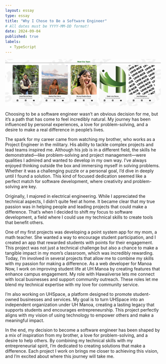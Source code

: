 ```yaml
---
layout: essay
type: essay
title: "Why I Chose to Be a Software Engineer"
# All dates must be YYYY-MM-DD format!
date: 2024-09-04
published: true
labels:
  - TypeScript
---
```

<img class="rounded float-start pe-4" src="../img/UHSpaceAbout.png">

Choosing to be a software engineer wasn’t an obvious decision for me, but it’s a path that has come to feel incredibly natural. My journey has been influenced by personal experiences, a love for problem-solving, and a desire to make a real difference in people’s lives.

The spark for my career came from watching my brother, who works as a Project Engineer in the military. His ability to tackle complex projects and lead teams inspired me. Although his job is in a different field, the skills he demonstrated—like problem-solving and project management—were qualities I admired and wanted to develop in my own way.
I’ve always enjoyed thinking outside the box and immersing myself in solving problems. Whether it was a challenging puzzle or a personal goal, I’d dive in deeply until I found a solution. This kind of focused dedication seemed like a perfect match for software development, where creativity and problem-solving are key.

Originally, I majored in electrical engineering. While I appreciated the technical aspects, I didn’t quite feel at home. It became clear that my true passion was in helping people and leading projects that could make a difference. That’s when I decided to shift my focus to software development, a field where I could use my technical skills to create tools that benefit others.

One of my first projects was developing a point system app for my mom, a math teacher. She wanted a way to encourage student participation, and I created an app that rewarded students with points for their engagement. This project was not just a technical challenge but also a chance to make a tangible impact in my mom’s classroom, which was incredibly rewarding.
Today, I’m involved in several projects that allow me to combine my skills with my passion for making a difference. As a web developer for Manoa Now, I work on improving student life at UH Manoa by creating features that enhance campus engagement. My role with Hawaiiverse lets me connect with local businesses and support community outreach. These roles let me blend my technical expertise with my love for community service.

I’m also working on UHSpace, a platform designed to promote student-owned businesses and services. My goal is to turn UHSpace into an independent organization under UH Manoa, creating a lasting legacy that supports students and encourages entrepreneurship. This project perfectly aligns with my vision of using technology to empower others and make a meaningful impact.

In the end, my decision to become a software engineer has been shaped by a mix of inspiration from my brother, a love for problem-solving, and a desire to help others. By combining my technical skills with my entrepreneurial spirit, I’m dedicated to creating solutions that make a difference. Each project I work on brings me closer to achieving this vision, and I’m excited about where this journey will take me.
